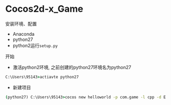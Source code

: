 # Cocos2d-x_Game
安装环境、配置
* Anaconda
* python27
* python2运行`setup.py`

开始
* 激活python2环境, 之前创建的python27环境名为python27
```cmd
C:\Users\95143>actiavte python27
```
* 新建项目
```cmd
(python27) C:\Users\95143>cocos new helloworld -p com.game -l cpp -d E:/Projects/cocos_demo
```
